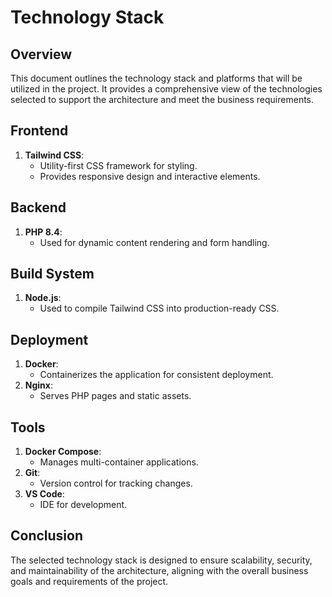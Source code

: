 # Technology Stack

## Overview
This document outlines the technology stack and platforms that will be utilized in the project. It provides a comprehensive view of the technologies selected to support the architecture and meet the business requirements.

## Frontend
1. **Tailwind CSS**:
   - Utility-first CSS framework for styling.
   - Provides responsive design and interactive elements.

## Backend
1. **PHP 8.4**:
   - Used for dynamic content rendering and form handling.

## Build System
1. **Node.js**:
   - Used to compile Tailwind CSS into production-ready CSS.

## Deployment
1. **Docker**:
   - Containerizes the application for consistent deployment.
2. **Nginx**:
   - Serves PHP pages and static assets.

## Tools
1. **Docker Compose**:
   - Manages multi-container applications.
2. **Git**:
   - Version control for tracking changes.
3. **VS Code**:
   - IDE for development.

## Conclusion
The selected technology stack is designed to ensure scalability, security, and maintainability of the architecture, aligning with the overall business goals and requirements of the project.